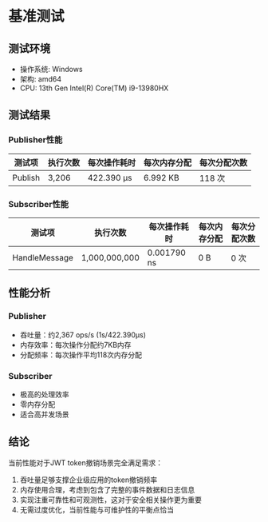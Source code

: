# 基准测试

## 测试环境
- 操作系统: Windows
- 架构: amd64
- CPU: 13th Gen Intel(R) Core(TM) i9-13980HX

## 测试结果

### Publisher性能
| 测试项 | 执行次数 | 每次操作耗时 | 每次内存分配 | 每次分配次数 |
|--------|----------|--------------|--------------|--------------|
| Publish | 3,206 | 422.390 µs | 6.992 KB | 118 次 |

### Subscriber性能
| 测试项 | 执行次数 | 每次操作耗时 | 每次内存分配 | 每次分配次数 |
|--------|----------|--------------|--------------|--------------|
| HandleMessage | 1,000,000,000 | 0.001790 ns | 0 B | 0 次 |

## 性能分析

### Publisher
- 吞吐量：约2,367 ops/s (1s/422.390µs)
- 内存效率：每次操作分配约7KB内存
- 分配频率：每次操作平均118次内存分配

### Subscriber
- 极高的处理效率
- 零内存分配
- 适合高并发场景

## 结论
当前性能对于JWT token撤销场景完全满足需求：
1. 吞吐量足够支撑企业级应用的token撤销频率
2. 内存使用合理，考虑到包含了完整的事件数据和日志信息
3. 实现注重可靠性和可观测性，这对于安全相关操作更为重要
4. 无需过度优化，当前性能与可维护性的平衡点恰当